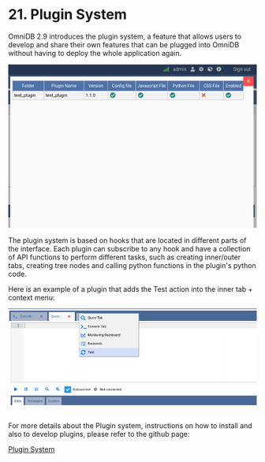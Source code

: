 # 21. Plugin System

OmniDB 2.9 introduces the plugin system, a feature that allows users to develop and
share their own features that can be plugged into OmniDB without having to deploy
the whole application again.

![](https://raw.githubusercontent.com/OmniDB/doc/master/img/image_194.png)

The plugin system is based on hooks that are located in different parts of the
interface. Each plugin can subscribe to any hook and have a collection of API
functions to perform different tasks, such as creating inner/outer tabs, creating
tree nodes and calling python functions in the plugin's python code.

Here is an example of a plugin that adds the Test action into the inner tab +
context menu:

![](https://raw.githubusercontent.com/OmniDB/doc/master/img/image_195.png)

For more details about the Plugin system, instructions on how to install and also
to develop plugins, please refer to the github page:

[Plugin System](https://github.com/OmniDB/plugins)

